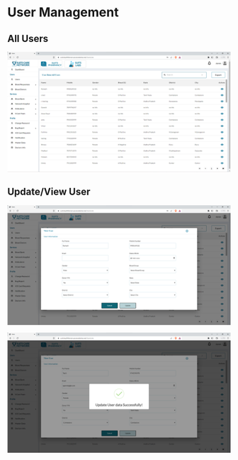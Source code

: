 # User Management

## All Users

![Logo](./images/admin/users/user-list.png)

## Update/View User

![Logo](./images/admin/users/user-list1.png)

![Logo](./images/admin/users/user-list2.png)
